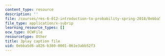 ```yaml
---
content_type: resource
description: ''
file: /courses/res-6-012-introduction-to-probability-spring-2018/0ebba5d6a826b3800001061e3abb52f3_Ajar_6MAOLw.srt
file_type: application/x-subrip
learning_resource_types: []
ocw_type: OCWFile
resourcetype: Other
title: 3play caption file
uid: 0ebba5d6-a826-b380-0001-061e3abb52f3
---
```

